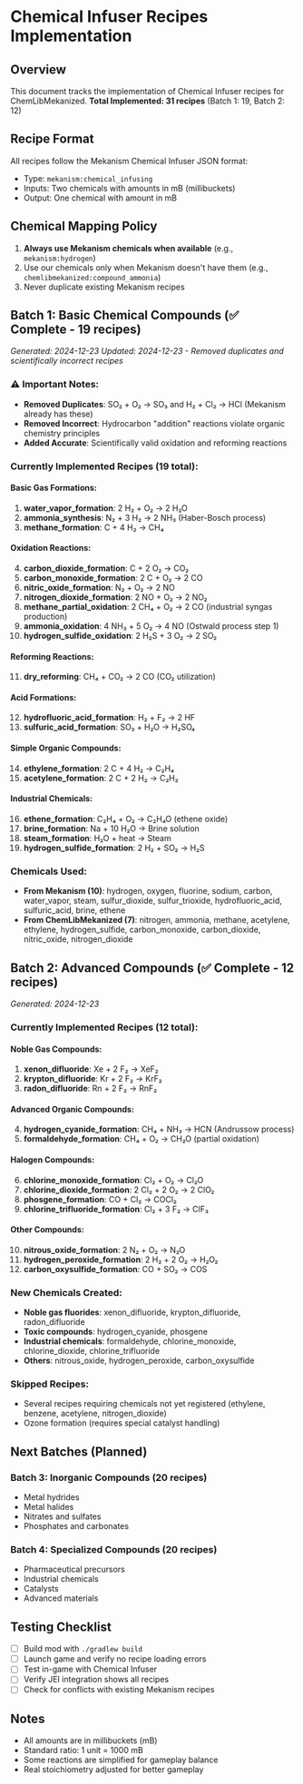 # Chemical Infuser Recipes Implementation

## Overview
This document tracks the implementation of Chemical Infuser recipes for ChemLibMekanized.
**Total Implemented: 31 recipes** (Batch 1: 19, Batch 2: 12)

## Recipe Format
All recipes follow the Mekanism Chemical Infuser JSON format:
- Type: `mekanism:chemical_infusing`
- Inputs: Two chemicals with amounts in mB (millibuckets)
- Output: One chemical with amount in mB

## Chemical Mapping Policy
1. **Always use Mekanism chemicals when available** (e.g., `mekanism:hydrogen`)
2. Use our chemicals only when Mekanism doesn't have them (e.g., `chemlibmekanized:compound_ammonia`)
3. Never duplicate existing Mekanism recipes

## Batch 1: Basic Chemical Compounds (✅ Complete - 19 recipes)
*Generated: 2024-12-23*
*Updated: 2024-12-23 - Removed duplicates and scientifically incorrect recipes*

### ⚠️ Important Notes:
- **Removed Duplicates**: SO₂ + O₂ → SO₃ and H₂ + Cl₂ → HCl (Mekanism already has these)
- **Removed Incorrect**: Hydrocarbon "addition" reactions violate organic chemistry principles
- **Added Accurate**: Scientifically valid oxidation and reforming reactions

### Currently Implemented Recipes (19 total):

#### Basic Gas Formations:
1. **water_vapor_formation**: 2 H₂ + O₂ → 2 H₂O
2. **ammonia_synthesis**: N₂ + 3 H₂ → 2 NH₃ (Haber-Bosch process)
3. **methane_formation**: C + 4 H₂ → CH₄

#### Oxidation Reactions:
4. **carbon_dioxide_formation**: C + 2 O₂ → CO₂
5. **carbon_monoxide_formation**: 2 C + O₂ → 2 CO
6. **nitric_oxide_formation**: N₂ + O₂ → 2 NO
7. **nitrogen_dioxide_formation**: 2 NO + O₂ → 2 NO₂
8. **methane_partial_oxidation**: 2 CH₄ + O₂ → 2 CO (industrial syngas production)
9. **ammonia_oxidation**: 4 NH₃ + 5 O₂ → 4 NO (Ostwald process step 1)
10. **hydrogen_sulfide_oxidation**: 2 H₂S + 3 O₂ → 2 SO₂

#### Reforming Reactions:
11. **dry_reforming**: CH₄ + CO₂ → 2 CO (CO₂ utilization)

#### Acid Formations:
12. **hydrofluoric_acid_formation**: H₂ + F₂ → 2 HF
13. **sulfuric_acid_formation**: SO₃ + H₂O → H₂SO₄

#### Simple Organic Compounds:
14. **ethylene_formation**: 2 C + 4 H₂ → C₂H₄
15. **acetylene_formation**: 2 C + 2 H₂ → C₂H₂

#### Industrial Chemicals:
16. **ethene_formation**: C₂H₄ + O₂ → C₂H₄O (ethene oxide)
17. **brine_formation**: Na + 10 H₂O → Brine solution
18. **steam_formation**: H₂O + heat → Steam
19. **hydrogen_sulfide_formation**: 2 H₂ + SO₂ → H₂S

### Chemicals Used:
- **From Mekanism (10)**: hydrogen, oxygen, fluorine, sodium, carbon, water_vapor, steam, sulfur_dioxide, sulfur_trioxide, hydrofluoric_acid, sulfuric_acid, brine, ethene
- **From ChemLibMekanized (7)**: nitrogen, ammonia, methane, acetylene, ethylene, hydrogen_sulfide, carbon_monoxide, carbon_dioxide, nitric_oxide, nitrogen_dioxide

## Batch 2: Advanced Compounds (✅ Complete - 12 recipes)
*Generated: 2024-12-23*

### Currently Implemented Recipes (12 total):

#### Noble Gas Compounds:
1. **xenon_difluoride**: Xe + 2 F₂ → XeF₂
2. **krypton_difluoride**: Kr + 2 F₂ → KrF₂
3. **radon_difluoride**: Rn + 2 F₂ → RnF₂

#### Advanced Organic Compounds:
4. **hydrogen_cyanide_formation**: CH₄ + NH₃ → HCN (Andrussow process)
5. **formaldehyde_formation**: CH₄ + O₂ → CH₂O (partial oxidation)

#### Halogen Compounds:
6. **chlorine_monoxide_formation**: Cl₂ + O₂ → Cl₂O
7. **chlorine_dioxide_formation**: 2 Cl₂ + 2 O₂ → 2 ClO₂
8. **phosgene_formation**: CO + Cl₂ → COCl₂
9. **chlorine_trifluoride_formation**: Cl₂ + 3 F₂ → ClF₃

#### Other Compounds:
10. **nitrous_oxide_formation**: 2 N₂ + O₂ → N₂O
11. **hydrogen_peroxide_formation**: 2 H₂ + 2 O₂ → H₂O₂
12. **carbon_oxysulfide_formation**: CO + SO₂ → COS

### New Chemicals Created:
- **Noble gas fluorides**: xenon_difluoride, krypton_difluoride, radon_difluoride
- **Toxic compounds**: hydrogen_cyanide, phosgene
- **Industrial chemicals**: formaldehyde, chlorine_monoxide, chlorine_dioxide, chlorine_trifluoride
- **Others**: nitrous_oxide, hydrogen_peroxide, carbon_oxysulfide

### Skipped Recipes:
- Several recipes requiring chemicals not yet registered (ethylene, benzene, acetylene, nitrogen_dioxide)
- Ozone formation (requires special catalyst handling)

## Next Batches (Planned)

### Batch 3: Inorganic Compounds (20 recipes)
- Metal hydrides
- Metal halides
- Nitrates and sulfates
- Phosphates and carbonates

### Batch 4: Specialized Compounds (20 recipes)
- Pharmaceutical precursors
- Industrial chemicals
- Catalysts
- Advanced materials

## Testing Checklist
- [ ] Build mod with `./gradlew build`
- [ ] Launch game and verify no recipe loading errors
- [ ] Test in-game with Chemical Infuser
- [ ] Verify JEI integration shows all recipes
- [ ] Check for conflicts with existing Mekanism recipes

## Notes
- All amounts are in millibuckets (mB)
- Standard ratio: 1 unit = 1000 mB
- Some reactions are simplified for gameplay balance
- Real stoichiometry adjusted for better gameplay
